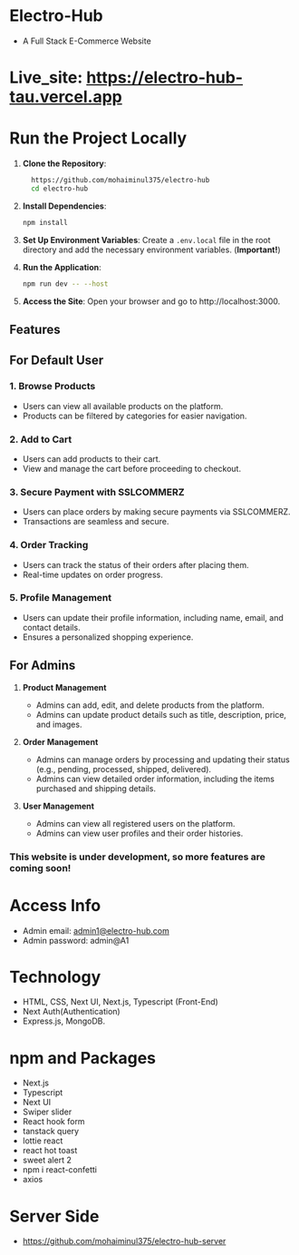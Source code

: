 # Electro-Hub

- A Full Stack E-Commerce Website

# Live_site: https://electro-hub-tau.vercel.app

# Run the Project Locally

1. **Clone the Repository**:

   ```sh
     https://github.com/mohaiminul375/electro-hub
     cd electro-hub
   ```

2. **Install Dependencies**:

   ```sh
   npm install
   ```

3. **Set Up Environment Variables**: Create a `.env.local` file in the root directory and add the necessary environment variables. (**Important!**)

4. **Run the Application**:

   ```sh
   npm run dev -- --host
   ```

5. **Access the Site**: Open your browser and go to http://localhost:3000.

## Features

## For Default User

### 1. Browse Products

- Users can view all available products on the platform.
- Products can be filtered by categories for easier navigation.

### 2. Add to Cart

- Users can add products to their cart.
- View and manage the cart before proceeding to checkout.

### 3. Secure Payment with SSLCOMMERZ

- Users can place orders by making secure payments via SSLCOMMERZ.
- Transactions are seamless and secure.

### 4. Order Tracking

- Users can track the status of their orders after placing them.
- Real-time updates on order progress.

### 5. Profile Management

- Users can update their profile information, including name, email, and contact details.
- Ensures a personalized shopping experience.

## For Admins

1. **Product Management**

   - Admins can add, edit, and delete products from the platform.
   - Admins can update product details such as title, description, price, and images.

2. **Order Management**

   - Admins can manage orders by processing and updating their status (e.g., pending, processed, shipped, delivered).
   - Admins can view detailed order information, including the items purchased and shipping details.

3. **User Management**
   - Admins can view all registered users on the platform.
   - Admins can view user profiles and their order histories.

### **This website is under development, so more features are coming soon!**

# Access Info

- Admin email: admin1@electro-hub.com
- Admin password: admin@A1

# Technology

- HTML, CSS, Next UI, Next.js, Typescript (Front-End)
- Next Auth(Authentication)
- Express.js, MongoDB.

# npm and Packages

- Next.js
- Typescript
- Next UI
- Swiper slider
- React hook form
- tanstack query
- lottie react
- react hot toast
- sweet alert 2
- npm i react-confetti
- axios

# Server Side

- https://github.com/mohaiminul375/electro-hub-server